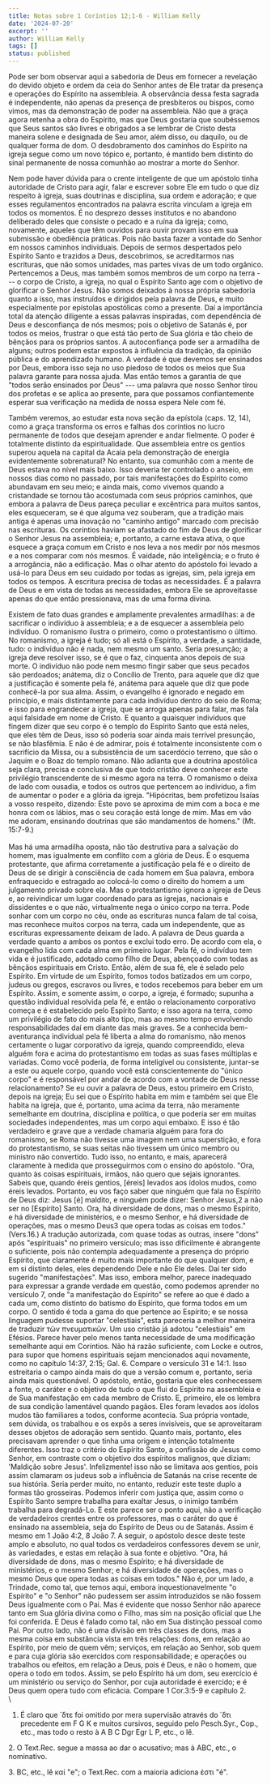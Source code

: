 ```yaml
---
title: Notas sobre 1 Coríntios 12;1-6 - William Kelly
date: '2024-07-20'
excerpt: ''
author: William Kelly
tags: []
status: published
---
```

Pode ser bom observar aqui a sabedoria de Deus em fornecer a revelação
do devido objeto e ordem da ceia do Senhor antes de Ele tratar da
presença e operações do Espírito na assembleia. A observância dessa
festa sagrada é independente, não apenas da presença de presbíteros ou
bispos, como vimos, mas da demonstração de poder na assembleia. Não que
a graça agora retenha a obra do Espírito, mas que Deus gostaria que
soubéssemos que Seus santos são livres e obrigados a se lembrar de
Cristo desta maneira solene e designada de Seu amor, além disso, ou
daquilo, ou de qualquer forma de dom. O desdobramento dos caminhos do
Espírito na igreja segue como um novo tópico e, portanto, é mantido bem
distinto do sinal permanente de nossa comunhão ao mostrar a morte do
Senhor.

Nem pode haver dúvida para o crente inteligente de que um apóstolo tinha
autoridade de Cristo para agir, falar e escrever sobre Ele em tudo o que
diz respeito à igreja, suas doutrinas e disciplina, sua ordem e
adoração; e que esses regulamentos encontrados na palavra escrita
vinculam a igreja em todos os momentos. É no desprezo desses institutos
e no abandono deliberado deles que consiste o pecado e a ruína da
igreja; como, novamente, aqueles que têm ouvidos para ouvir provam isso
em sua submissão e obediência práticas. Pois não basta fazer a vontade
do Senhor em nossos caminhos individuais. Depois de sermos despertados
pelo Espírito Santo e trazidos a Deus, descobrimos, se acreditarmos nas
escrituras, que não somos unidades, mas partes vivas de um todo
orgânico. Pertencemos a Deus, mas também somos membros de um corpo na
terra --- o corpo de Cristo, a igreja, no qual o Espírito Santo age com
o objetivo de glorificar o Senhor Jesus. Não somos deixados à nossa
própria sabedoria quanto a isso, mas instruídos e dirigidos pela palavra
de Deus, e muito especialmente por epístolas apostólicas como a
presente. Daí a importância total da atenção diligente a essas palavras
inspiradas, com dependência de Deus e desconfiança de nós mesmos; pois o
objetivo de Satanás é, por todos os meios, frustrar o que está tão perto
de Sua glória e tão cheio de bênçãos para os próprios santos. A
autoconfiança pode ser a armadilha de alguns; outros podem estar
expostos à influência da tradição, da opinião pública e do aprendizado
humano. A verdade é que devemos ser ensinados por Deus, embora isso seja
no uso piedoso de todos os meios que Sua palavra garante para nossa
ajuda. Mas então temos a garantia de que \"todos serão ensinados por
Deus\" --- uma palavra que nosso Senhor tirou dos profetas e se aplica
ao presente, para que possamos confiantemente esperar sua verificação na
medida de nossa espera Nele com fé.

Também veremos, ao estudar esta nova seção da epístola (caps. 12, 14),
como a graça transforma os erros e falhas dos coríntios no lucro
permanente de todos que desejam aprender e andar fielmente. O poder é
totalmente distinto da espiritualidade. Que assembleia entre os gentios
superou aquela na capital da Acaia pela demonstração de energia
evidentemente sobrenatural? No entanto, sua comunhão com a mente de Deus
estava no nível mais baixo. Isso deveria ter controlado o anseio, em
nossos dias como no passado, por tais manifestações do Espírito como
abundavam em seu meio; e ainda mais, como vivemos quando a cristandade
se tornou tão acostumada com seus próprios caminhos, que embora a
palavra de Deus pareça peculiar e excêntrica para muitos santos, eles
esqueceram, se é que alguma vez souberam, que a tradição mais antiga é
apenas uma inovação no \"caminho antigo\" marcado com precisão nas
escrituras. Os coríntios haviam se afastado do fim de Deus de glorificar
o Senhor Jesus na assembleia; e, portanto, a carne estava ativa, o que
esquece a graça comum em Cristo e nos leva a nos medir por nós mesmos e
a nos comparar com nós mesmos. É vaidade, não inteligência; e o fruto é
a arrogância, não a edificação. Mas o olhar atento do apóstolo foi
levado a usá-lo para Deus em seu cuidado por todas as igrejas, sim, pela
igreja em todos os tempos. A escritura precisa de todas as necessidades.
É a palavra de Deus e em vista de todas as necessidades, embora Ele se
aproveitasse apenas do que então pressionava, mas de uma forma divina.

Existem de fato duas grandes e amplamente prevalentes armadilhas: a de
sacrificar o indivíduo à assembleia; e a de esquecer a assembleia pelo
indivíduo. O romanismo ilustra o primeiro, como o protestantismo o
último. No romanismo, a igreja é tudo; só ali está o Espírito, a
verdade, a santidade, tudo: o indivíduo não é nada, nem mesmo um santo.
Seria presunção; a igreja deve resolver isso, se é que o faz, cinquenta
anos depois de sua morte. O indivíduo não pode nem mesmo fingir saber
que seus pecados são perdoados; anátema, diz o Concílio de Trento, para
aquele que diz que a justificação é somente pela fé, anátema para aquele
que diz que pode conhecê-la por sua alma. Assim, o evangelho é ignorado
e negado em princípio, e mais distintamente para cada indivíduo dentro
do seio de Roma; e isso para engrandecer a igreja, que se arroga apenas
para falar, mas fala aqui falsidade em nome de Cristo. E quanto a
quaisquer indivíduos que fingem dizer que seu corpo é o templo do
Espírito Santo que está neles, que eles têm de Deus, isso só poderia
soar ainda mais terrível presunção, se não blasfêmia. E não é de
admirar, pois é totalmente inconsistente com o sacrifício da Missa, ou a
subsistência de um sacerdócio terreno, que são o Jaquim e o Boaz do
templo romano. Não adianta que a doutrina apostólica seja clara, precisa
e conclusiva de que todo cristão deve conhecer este privilégio
transcendente de si mesmo agora na terra. O romanismo o deixa de lado
com ousadia, e todos os outros que pertencem ao indivíduo, a fim de
aumentar o poder e a glória da igreja. \"Hipócritas, bem profetizou
Isaías a vosso respeito, dizendo: Este povo se aproxima de mim com a
boca e me honra com os lábios, mas o seu coração está longe de mim. Mas
em vão me adoram, ensinando doutrinas que são mandamentos de homens.\"
(Mt. 15:7-9.)\
\
Mas há uma armadilha oposta, não tão destrutiva para a salvação do
homem, mas igualmente em conflito com a glória de Deus. É o esquema
protestante, que afirma corretamente a justificação pela fé e o direito
de Deus de se dirigir à consciência de cada homem em Sua palavra, embora
enfraquecido e estragado ao colocá-lo como o direito do homem a um
julgamento privado sobre ela. Mas o protestantismo ignora a igreja de
Deus e, ao reivindicar um lugar coordenado para as igrejas, nacionais e
dissidentes e o que não, virtualmente nega o único corpo na terra. Pode
sonhar com um corpo no céu, onde as escrituras nunca falam de tal coisa,
mas reconhece muitos corpos na terra, cada um independente, que as
escrituras expressamente deixam de lado. A palavra de Deus guarda a
verdade quanto a ambos os pontos e exclui todo erro. De acordo com ela,
o evangelho lida com cada alma em primeiro lugar. Pela fé, o indivíduo
tem vida e é justificado, adotado como filho de Deus, abençoado com
todas as bênçãos espirituais em Cristo. Então, além de sua fé, ele é
selado pelo Espírito. Em virtude de um Espírito, fomos todos batizados
em um corpo, judeus ou gregos, escravos ou livres, e todos recebemos
para beber em um Espírito. Assim, e somente assim, o corpo, a igreja, é
formado; supunha a questão individual resolvida pela fé, e então o
relacionamento corporativo começa e é estabelecido pelo Espírito Santo;
e isso agora na terra, como um privilégio de fato do mais alto tipo, mas
ao mesmo tempo envolvendo responsabilidades daí em diante das mais
graves. Se a conhecida bem-aventurança individual pela fé liberta a alma
do romanismo, não menos certamente o lugar corporativo da igreja, quando
compreendido, eleva alguém fora e acima do protestantismo em todas as
suas fases múltiplas e variadas. Como você poderia, de forma inteligível
ou consistente, juntar-se a este ou aquele corpo, quando você está
conscientemente do \"único corpo\" e é responsável por andar de acordo
com a vontade de Deus nesse relacionamento? Se eu ouvir a palavra de
Deus, estou primeiro em Cristo, depois na igreja; Eu sei que o Espírito
habita em mim e também sei que Ele habita na igreja, que é, portanto,
uma acima da terra, não meramente semelhante em doutrina, disciplina e
política, o que poderia ser em muitas sociedades independentes, mas um
corpo aqui embaixo. E isso é tão verdadeiro e grave que a verdade
chamaria alguém para fora do romanismo, se Roma não tivesse uma imagem
nem uma superstição, e fora do protestantismo, se suas seitas não
tivessem um único membro ou ministro não convertido. Tudo isso, no
entanto, e mais, aparecerá claramente à medida que prosseguirmos com o
ensino do apóstolo. \"Ora, quanto às coisas espirituais, irmãos, não
quero que sejais ignorantes. Sabeis que, quando éreis gentios, \[éreis\]
levados aos ídolos mudos, como éreis levados. Portanto, eu vos faço
saber que ninguém que fala no Espírito de Deus diz: Jesus \[é\] maldito,
e ninguém pode dizer: Senhor Jesus,2 a não ser no \[Espírito\] Santo.
Ora, há diversidade de dons, mas o mesmo Espírito, e há diversidade de
ministérios, e o mesmo Senhor, e há diversidade de operações, mas o
mesmo Deus3 que opera todas as coisas em todos.\" (Vers.16.) A tradução
autorizada, com quase todas as outras, insere \"dons\" após
\"espirituais\" no primeiro versículo; mas isso dificilmente é
abrangente o suficiente, pois não contempla adequadamente a presença do
próprio Espírito, que claramente é muito mais importante do que qualquer
dom, e em si distinto deles, eles dependendo Dele e não Ele deles. Daí
ter sido sugerido \"manifestações\". Mas isso, embora melhor, parece
inadequado para expressar a grande verdade em questão, como podemos
aprender no versículo 7, onde \"a manifestação do Espírito\" se refere
ao que é dado a cada um, como distinto do batismo do Espírito, que forma
todos em um corpo. O sentido é toda a gama do que pertence ao Espírito;
e se nossa linguagem pudesse suportar \"celestiais\", esta pareceria a
melhor maneira de traduzir τῶν πνευματικῶν. Um uso cristão já adotou
\"celestiais\" em Efésios. Parece haver pelo menos tanta necessidade de
uma modificação semelhante aqui em Coríntios. Não há razão suficiente,
com Locke e outros, para supor que homens espirituais sejam mencionados
aqui novamente, como no capítulo 14:37, 2:15; Gal. 6. Compare o
versículo 31 e 14:1. Isso estreitaria o campo ainda mais do que a versão
comum e, portanto, seria ainda mais questionável. O apóstolo, então,
gostaria que eles conhecessem a fonte, o caráter e o objetivo de tudo o
que flui do Espírito na assembleia e de Sua manifestação em cada membro
de Cristo. E, primeiro, ele os lembra de sua condição lamentável quando
pagãos. Eles foram levados aos ídolos mudos tão familiares a todos,
conforme acontecia. Sua própria vontade, sem dúvida, os trabalhou e os
expôs a seres invisíveis, que se aproveitaram desses objetos de adoração
sem sentido. Quanto mais, portanto, eles precisavam aprender o que tinha
uma origem e intenção totalmente diferentes. Isso traz o critério do
Espírito Santo, a confissão de Jesus como Senhor, em contraste com o
objetivo dos espíritos malignos, que diziam: \'Maldição sobre Jesus\'.
Infelizmente! isso não se limitava aos gentios, pois assim clamaram os
judeus sob a influência de Satanás na crise recente de sua história.
Seria perder muito, no entanto, reduzir este teste duplo a formas tão
grosseiras. Podemos inferir com justiça que, assim como o Espírito Santo
sempre trabalha para exaltar Jesus, o inimigo também trabalha para
degradá-Lo. E este parece ser o ponto aqui, não a verificação de
verdadeiros crentes entre os professores, mas o caráter do que é
ensinado na assembleia, seja do Espírito de Deus ou de Satanás. Assim é
mesmo em 1 João 4:2, 8 João 7. A seguir, o apóstolo desce deste teste
amplo e absoluto, no qual todos os verdadeiros confessores devem se
unir, às variedades, e estas em relação à sua fonte e objetivo. \"Ora,
há diversidade de dons, mas o mesmo Espírito; e há diversidade de
ministérios, e o mesmo Senhor; e há diversidade de operações, mas o
mesmo Deus que opera todas as coisas em todos.\" Não é, por um lado, a
Trindade, como tal, que temos aqui, embora inquestionavelmente \"o
Espírito\" e \"o Senhor\" não pudessem ser assim introduzidos se não
fossem Deus igualmente com o Pai. Mas é evidente que nosso Senhor não
aparece tanto em Sua glória divina como o Filho, mas sim na posição
oficial que Lhe foi conferida. E Deus é falado como tal, não em Sua
distinção pessoal como Pai. Por outro lado, não é uma divisão em três
classes de dons, mas a mesma coisa em substância vista em três relações:
dons, em relação ao Espírito, por meio de quem vêm; serviços, em relação
ao Senhor, sob quem e para cuja glória são exercidos com
responsabilidade; e operações ou trabalhos ou efeitos, em relação a
Deus, pois é Deus, e não o homem, que opera o todo em todos. Assim, se
pelo Espírito há um dom, seu exercício é um ministério ou serviço do
Senhor, por cuja autoridade é exercido; e é Deus quem opera tudo com
eficácia. Compare 1 Cor.3:5-9 e capítulo 2.\
\
1. É claro que ΄δτε foi omitido por mera supervisão através do ΄δτι
precedente em F G Κ e muitos cursivos, seguido pelo Pesch.Syr., Cop.,
etc., mas todo o resto à A Β C Dgr Egr L P, etc., o lê.

2\. O Text.Rec. segue a massa ao dar o acusativo; mas à ABC, etc., o
nominativo.

3\. BC, etc., lê καί "e"; o Text.Rec. com a maioria adiciona ἐστι "é".

